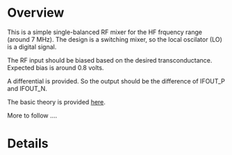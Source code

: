Overview
========

This is a simple single-balanced RF mixer for the HF frquency range (around
7 MHz). The design is a switching mixer, so the local oscilator (LO) is a 
digital signal.  

The RF input should be biased based on the desired transconductance.
Expected bias is around 0.8 volts.

A differential is provided.  So the output should be the difference of
IFOUT_P and IFOUT_N.

The basic theory is provided [here](https://en.wikipedia.org/wiki/Frequency_mixer).

More to follow ....

Details 
=======

